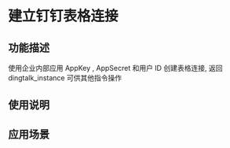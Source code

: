 # 建立钉钉表格连接



## 功能描述

使用企业内部应用 AppKey , AppSecret 和用户 ID 创建表格连接, 返回 dingtalk_instance 可供其他指令操作

## 使用说明


## 应用场景
